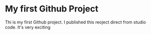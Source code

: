 # My first Github Project
Thi is my first Github project. I published this reoject direct from studio code.
It's very exciting
